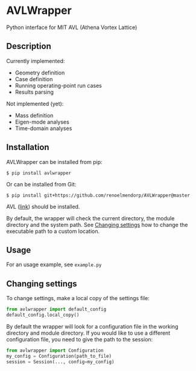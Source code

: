 # AVLWrapper
Python interface for MIT AVL (Athena Vortex Lattice)

## Description
Currently implemented:
* Geometry definition
* Case definition
* Running operating-point run cases
* Results parsing

Not implemented (yet):
* Mass definition
* Eigen-mode analyses
* Time-domain analyses

## Installation
AVLWrapper can be installed from pip:
```
$ pip install avlwrapper
```

Or can be installed from Git:
```
$ pip install git+https://github.com/renoelmendorp/AVLWrapper@master
```

AVL ([link](http://web.mit.edu/drela/Public/web/avl/)) should be installed.

By default, the wrapper will check the current directory, the module directory and the system path.
See [Changing settings](#changing-settings) how to change the executable path to a custom location.

## Usage
For an usage example, see `example.py`

## Changing settings
To change settings, make a local copy of the settings file:
```python
from avlwrapper import default_config
default_config.local_copy()
```
By default the wrapper will look for a configuration file in the working directory and module directory.
If you would like to use a different configuration file, you need to give the path to the session:
```python
from avlwrapper import Configuration
my_config = Configuration(path_to_file)
session = Session(..., config=my_config)
```
